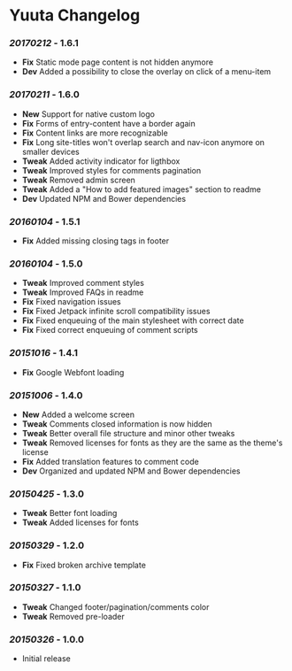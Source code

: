 # Yuuta Changelog

### *20170212* - 1.6.1
* **Fix** Static mode page content is not hidden anymore
* **Dev** Added a possibility to close the overlay on click of a menu-item 

### *20170211* - 1.6.0
* **New** Support for native custom logo
* **Fix** Forms of entry-content have a border again
* **Fix** Content links are more recognizable
* **Fix** Long site-titles won't overlap search and nav-icon anymore on smaller devices
* **Tweak** Added activity indicator for ligthbox
* **Tweak** Improved styles for comments pagination
* **Tweak** Removed admin screen
* **Tweak** Added a "How to add featured images" section to readme
* **Dev** Updated NPM and Bower dependencies

### *20160104* - 1.5.1
* **Fix** Added missing closing tags in footer

### *20160104* - 1.5.0
* **Tweak** Improved comment styles
* **Tweak** Improved FAQs in readme
* **Fix** Fixed navigation issues
* **Fix** Fixed Jetpack infinite scroll compatibility issues
* **Fix** Fixed enqueuing of the main stylesheet with correct date
* **Fix** Fixed correct enqueuing of comment scripts

### *20151016* - 1.4.1
* **Fix** Google Webfont loading

### *20151006* - 1.4.0
* **New** Added a welcome screen
* **Tweak** Comments closed information is now hidden
* **Tweak** Better overall file structure and minor other tweaks
* **Tweak** Removed licenses for fonts as they are the same as the theme's license
* **Fix** Added translation features to comment code
* **Dev** Organized and updated NPM and Bower dependencies

### *20150425* - 1.3.0
* **Tweak** Better font loading
* **Tweak** Added licenses for fonts

### *20150329* - 1.2.0
* **Fix** Fixed broken archive template

### *20150327* - 1.1.0
* **Tweak** Changed footer/pagination/comments color
* **Tweak** Removed pre-loader

### *20150326* - 1.0.0
* Initial release

